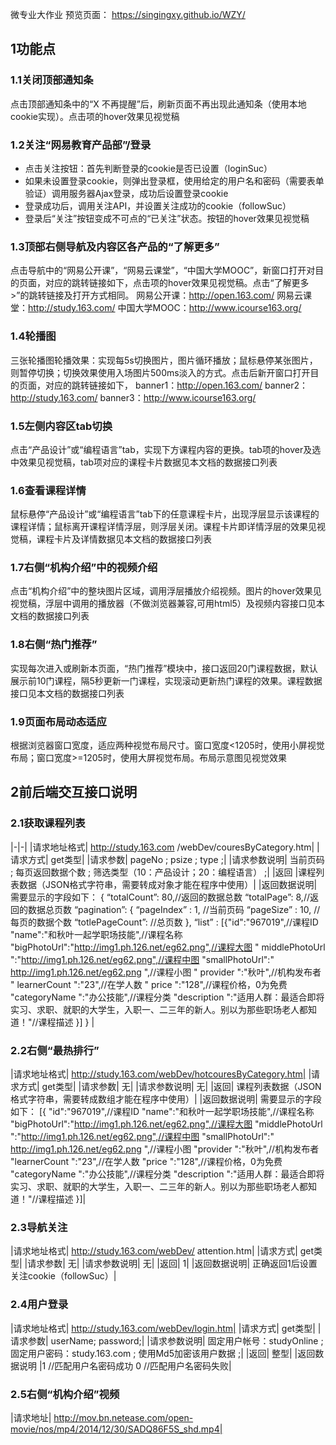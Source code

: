 微专业大作业
预览页面：
https://singingxy.github.io/WZY/


## 1功能点
### 1.1关闭顶部通知条
点击顶部通知条中的“X 不再提醒”后，刷新页面不再出现此通知条（使用本地cookie实现）。点击项的hover效果见视觉稿
### 1.2关注“网易教育产品部”/登录
- 点击关注按钮：首先判断登录的cookie是否已设置（loginSuc）
- 如果未设置登录cookie，则弹出登录框，使用给定的用户名和密码（需要表单验证）调用服务器Ajax登录，成功后设置登录cookie
- 登录成功后，调用关注API，并设置关注成功的cookie（followSuc）
- 登录后“关注”按钮变成不可点的“已关注”状态。按钮的hover效果见视觉稿
### 1.3顶部右侧导航及内容区各产品的“了解更多”
点击导航中的“网易公开课”，“网易云课堂”，“中国大学MOOC”，新窗口打开对目的页面，对应的跳转链接如下，点击项的hover效果见视觉稿。点击“了解更多>”的跳转链接及打开方式相同。 
网易公开课：http://open.163.com/ 
网易云课堂：http://study.163.com/ 
中国大学MOOC：http://www.icourse163.org/ 
### 1.4轮播图
三张轮播图轮播效果：实现每5s切换图片，图片循环播放；鼠标悬停某张图片，则暂停切换；切换效果使用入场图片500ms淡入的方式。点击后新开窗口打开目的页面，对应的跳转链接如下， 
banner1：http://open.163.com/ 
banner2：http://study.163.com/ 
banner3：http://www.icourse163.org/ 
### 1.5左侧内容区tab切换
点击“产品设计”或“编程语言”tab，实现下方课程内容的更换。tab项的hover及选中效果见视觉稿，tab项对应的课程卡片数据见本文档的数据接口列表
### 1.6查看课程详情
鼠标悬停“产品设计”或“编程语言”tab下的任意课程卡片，出现浮层显示该课程的课程详情；鼠标离开课程详情浮层，则浮层关闭。课程卡片即详情浮层的效果见视觉稿，课程卡片及详情数据见本文档的数据接口列表
### 1.7右侧“机构介绍”中的视频介绍
点击“机构介绍”中的整块图片区域，调用浮层播放介绍视频。图片的hover效果见视觉稿，浮层中调用的播放器（不做浏览器兼容,可用html5）及视频内容接口见本文档的数据接口列表
### 1.8右侧“热门推荐”
实现每次进入或刷新本页面，“热门推荐”模块中，接口返回20门课程数据，默认展示前10门课程，隔5秒更新一门课程，实现滚动更新热门课程的效果。课程数据接口见本文档的数据接口列表
### 1.9页面布局动态适应
根据浏览器窗口宽度，适应两种视觉布局尺寸。窗口宽度<1205时，使用小屏视觉布局；窗口宽度>=1205时，使用大屏视觉布局。布局示意图见视觉效果


## 2前后端交互接口说明
### 2.1获取课程列表

|-|-|
|请求地址格式|	http://study.163.com /webDev/couresByCategory.htm|
|请求方式|	get类型|
|请求参数|	pageNo ; psize ; type ;|
|请求参数说明|	当前页码 ; 每页返回数据个数 ; 筛选类型（10：产品设计；20：编程语言） ;|
|返回	|课程列表数据（JSON格式字符串，需要转成对象才能在程序中使用）|
|返回数据说明|	需要显示的字段如下：
{
 “totalCount”: 80,//返回的数据总数
 “totalPage”: 8,//返回的数据总页数
 “pagination”: {
“pageIndex” : 1, //当前页码
“pageSize” : 10, //每页的数据个数
“totlePageCount”: //总页数
             },
 “list” : [{"id":"967019",//课程ID
 "name":"和秋叶一起学职场技能",//课程名称
 "bigPhotoUrl":"http://img1.ph.126.net/eg62.png",//课程大图
 " middlePhotoUrl ":"http://img1.ph.126.net/eg62.png",//课程中图
 "smallPhotoUrl":" http://img1.ph.126.net/eg62.png ",//课程小图
 " provider ":"秋叶",//机构发布者
 " learnerCount ":"23",//在学人数
 " price ":"128",//课程价格，0为免费
 "categoryName ":"办公技能",//课程分类
 "description ":"适用人群：最适合即将实习、求职、就职的大学生，入职一、二三年的新人。别以为那些职场老人都知道！"//课程描述
}]
}
 |

### 2.2右侧“最热排行”

|请求地址格式|	http://study.163.com/webDev/hotcouresByCategory.htm|
|请求方式|	get类型|
|请求参数|	无|
|请求参数说明|	无|
|返回|	课程列表数据（JSON格式字符串，需要转成数组才能在程序中使用）|
|返回数据说明|	需要显示的字段如下：
[{
   "id":"967019",//课程ID
 "name":"和秋叶一起学职场技能",//课程名称
 "bigPhotoUrl":"http://img1.ph.126.net/eg62.png",//课程大图
 "middlePhotoUrl ":"http://img1.ph.126.net/eg62.png",//课程中图
 "smallPhotoUrl":" http://img1.ph.126.net/eg62.png ",//课程小图
 "provider ":"秋叶",//机构发布者
 "learnerCount ":"23",//在学人数
 "price ":"128",//课程价格，0为免费
 "categoryName ":"办公技能",//课程分类
 "description ":"适用人群：最适合即将实习、求职、就职的大学生，入职一、二三年的新人。别以为那些职场老人都知道！"//课程描述
}]|

### 2.3导航关注

|请求地址格式|	http://study.163.com/webDev/ attention.htm|
|请求方式|	get类型|
|请求参数|	无|
|请求参数说明|	无|
|返回|	1|
|返回数据说明|	正确返回1后设置关注cookie（followSuc）|

### 2.4用户登录

|请求地址格式|	http://study.163.com/webDev/login.htm|
|请求方式|	get类型|
|请求参数|	userName;
password;|
|请求参数说明|	固定用户帐号：studyOnline ;
固定用户密码：study.163.com ;
使用Md5加密该用户数据 ;|
|返回|	整型|
|返回数据说明	|1  //匹配用户名密码成功
0  //匹配用户名密码失败|

### 2.5右侧“机构介绍”视频

|请求地址|	http://mov.bn.netease.com/open-movie/nos/mp4/2014/12/30/SADQ86F5S_shd.mp4|
